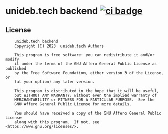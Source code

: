 # unideb.tech backend [![ci badge](https://github.com/based-zrt/unitech-backend/actions/workflows/check.yml/badge.svg)](https://github.com/based-zrt/unitech-backend/actions/workflows/check.yml)

## License
```
    unideb.tech backend
    Copyright (C) 2023  unideb.tech Authors

    This program is free software: you can redistribute it and/or modify
    it under the terms of the GNU Affero General Public License as published
    by the Free Software Foundation, either version 3 of the License, or
    (at your option) any later version.

    This program is distributed in the hope that it will be useful,
    but WITHOUT ANY WARRANTY; without even the implied warranty of
    MERCHANTABILITY or FITNESS FOR A PARTICULAR PURPOSE.  See the
    GNU Affero General Public License for more details.

    You should have received a copy of the GNU Affero General Public License
    along with this program.  If not, see <https://www.gnu.org/licenses/>.
```